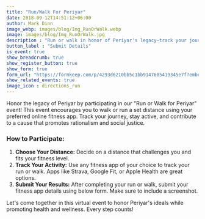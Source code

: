 ```yaml
---
title: "Run/Walk For Periyar"
date: 2018-09-12T14:51:12+06:00
author: Mark Dinn
image_webp: images/blog/Img_RunOrWalk.webp
image: images/blog/Img_RunOrWalk.jpg
description : "Run or walk in honor of Periyar's legacy—track your journey using fitness app!"
button_label : "Submit Details"
is_event: true
show_breadcrumb: true
show_register_button: true
show_form: true
form_url: "https://formkeep.com/p/4293d6210bb5c1bb9147605419345e7f?embedded=1"
show_related_events: true
image_icon : directions_run
---
```


Honor the legacy of Periyar by participating in our "Run or Walk for Periyar" event! This event encourages you to walk or run a set distance using your preferred online fitness app. Track your journey, stay active, and contribute to a cause that promotes rationalism and social justice.

### How to Participate:

1. **Choose Your Distance:** Decide on a distance that challenges you and fits your fitness level.
2. **Track Your Activity:** Use any fitness app of your choice to track your run or walk. Apps like Strava, Google Fit, or Apple Health are great options.
3. **Submit Your Results:** After completing your run or walk, submit your fitness app details using below form. Make sure to include a screenshot.

Let's come together in this virtual event to honor Periyar's ideals while promoting health and wellness. Every step counts!
